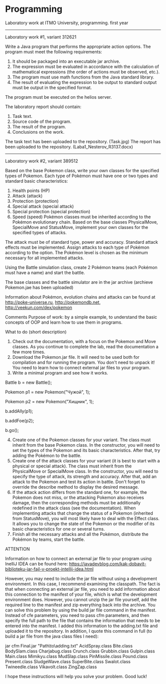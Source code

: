 # Programming
Laboratory work at ITMO University, programming. first year
______________________________________________________________________________________________________________________________________________________________________
Laboratory work #1, variant 312621

Write a Java program that performs the appropriate action options. The program must meet the following requirements:

1. It should be packaged into an executable jar archive.
2. The expression must be evaluated in accordance with the calculation of mathematical expressions (the order of actions must be observed, etc.).
3. The program must use math functions from the Java standard library.
4. The result of evaluating the expression to be output to standard output must be output in the specified format.

The program must be executed on the helios server.

The laboratory report should contain:
1. Task text.
2. Source code of the program.
3. The result of the program.
4. Conclusions on the work.


The task text has been uploaded to the repository. (Task.jpg)
The report has been uploaded to the repository. (Laba1_Nesterov_R3137.docx)

______________________________________________________________________________________________________________________________________________________________________
Laboratory work #2, variant 389512

Based on the base Pokemon class, write your own classes for the specified types of Pokemon. Each type of Pokémon must have one or two types and standard basic characteristics:
1. Health points (HP)
2. Attack (attack)
3. Protection (protection)
4. Special attack (special attack)
5. Special protection (special protection)
6. Speed (speed)
Pokémon classes must be inherited according to the Pokémon evolutionary chain. Based on the base classes PhysicalMove, SpecialMove and StatusMove, implement your own classes for the specified types of attacks.

The attack must be of standard type, power and accuracy. Standard attack effects must be implemented. Assign attacks to each type of Pokémon according to the option. The Pokémon level is chosen as the minimum necessary for all implemented attacks.

Using the Battle simulation class, create 2 Pokémon teams (each Pokémon must have a name) and start the battle.

The base classes and the battle simulator are in the jar archive (archieve Pokemon.jae has been uploaded)

Information about Pokémon, evolution chains and attacks can be found at http://poke-universe.ru, http://pokemondb.net, http://veekun.com/dex/pokemon

Comments
Purpose of work: by a simple example, to understand the basic concepts of OOP and learn how to use them in programs.

What to do (short description)
1. Check out the documentation, with a focus on the Pokemon and Move classes. As you continue to complete the lab, read the documentation a few more times.
2. Download the Pokemon.jar file. It will need to be used both for compilation and for running the program. You don't need to unpack it! You need to learn how to connect external jar files to your program.
3. Write a minimal program and see how it works.

Battle b = new Battle();

Pokemon p1 = new Pokemon("Чужой", 1);

Pokemon p2 = new Pokemon("Хищник", 1);

b.addAlly(p1);

b.addFoe(p2);

b.go();


4. Create one of the Pokemon classes for your variant. The class must inherit from the base Pokemon class. In the constructor, you will need to set the types of the Pokemon and its basic characteristics. After that, try adding the Pokémon to the battle.
5. Create one of the attack classes for your variant (it is best to start with a physical or special attack). The class must inherit from the PhysicalMove or SpecialMove class. In the constructor, you will need to specify the type of attack, its strength and accuracy. After that, add an attack to the Pokemon and test its action in battle. Don't forget to override the describe method to display the desired message.
6. If the attack action differs from the standard one, for example, the Pokemon does not miss, or the attacking Pokemon also receives damage, then the corresponding methods must be additionally redefined in the attack class (see the documentation). When implementing attacks that change the status of a Pokemon (inherited from StatusMove), you will most likely have to deal with the Effect class. It allows you to change the state of the Pokemon or the modifier of its basic characteristics for one or several turns.
7. Finish all the necessary attacks and all the Pokémon, distribute the Pokémon by teams, start the battle.

ATTENTION

Information on how to connect an external jar file to your program using InelliJ IDEA can be found here: https://javadevblog.com/kak-dobavit-biblioteku-jar-fajl-v-proekt-intellij-idea.html

However, you may need to include the jar file without using a development environment. In this case, I recommend examining the classpath. The fact is that when connecting an external jar file, you need to add information about this connection to the manifest of your file, which is what the development environment does. However, you cannot unzip the jar file yourself, add the required line to the manifest and zip everything back into the archive. You can solve this problem by using the build jar file command in the manifest. Instead of cfe parameters, you need to pass cfm parameters, and then specify the full path to the file that contains the information that needs to be entered into the manifest. I added this information to the adding.txt file and uploaded it to the repository. In addition, I quote this command in full (to build a jar file from the java class files I need): 

jar cfm Final.jar "Path\to\adding.txt" AcidSpray.class Bite.class BodySlam.class Charjabug.class Crunch.class Grubbin.class Gulpin.class Main.class Mimikyu.class MudSlap.class PinMissile.class Pound.class Present.class SludgeWave.class SuperBite.class Swalot.class Twineedle.class Vikavolt.class ZingZap.class

I hope these instructions will help you solve your problem. Good luck!

